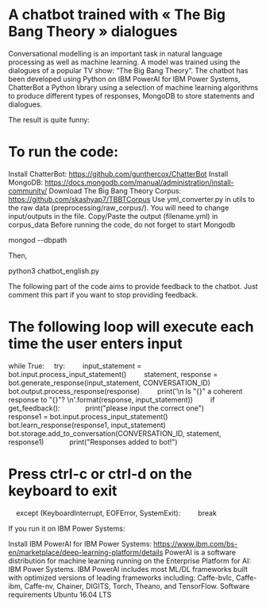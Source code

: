 # A chatbot trained with « The Big Bang Theory » dialogues

Conversational modelling is an important task in natural language processing as well as machine learning. A model was trained using the dialogues of a popular TV show: “The Big Bang Theory”. 
The chatbot has been developed using Python on IBM PowerAI for IBM Power Systems, ChatterBot a Python library using a selection of machine learning algorithms to produce different types of responses, MongoDB to store statements and dialogues. 

The result is quite funny: 

# To run the code:

Install ChatterBot: https://github.com/gunthercox/ChatterBot
Install MongoDB: https://docs.mongodb.com/manual/administration/install-community/
Download The Big Bang Theory Corpus: https://github.com/skashyap7/TBBTCorpus
Use yml_converter.py in utils to the raw data (preprocessing/raw_corpus/). You will need to change input/outputs in the file. Copy/Paste the output (filename.yml) in corpus_data
Before running the code, do not forget to start Mongodb

  mongod --dbpath <path to data directory>

Then,

  python3 chatbot_english.py

The following part of the code aims to provide feedback to the chatbot. Just comment this part if you want to stop providing feedback. 

# The following loop will execute each time the user enters input
while True:
    try:
        input_statement = bot.input.process_input_statement()
        statement, response = bot.generate_response(input_statement, CONVERSATION_ID)
        
        bot.output.process_response(response)
        print('\n Is "{}" a coherent response to "{}"? \n'.format(response, input_statement))
        if get_feedback():
            print("please input the correct one")
            response1 = bot.input.process_input_statement()
            bot.learn_response(response1, input_statement)
            bot.storage.add_to_conversation(CONVERSATION_ID, statement, response1)
            print("Responses added to bot!")

# Press ctrl-c or ctrl-d on the keyboard to exit
    except (KeyboardInterrupt, EOFError, SystemExit):
        break

If you run it on IBM Power Systems:

Install IBM PowerAI for IBM Power Systems: https://www.ibm.com/bs-en/marketplace/deep-learning-platform/details
PowerAI is a software distribution for machine learning running on the Enterprise Platform for AI: IBM Power Systems. IBM PowerAI includes most ML/DL frameworks built with optimized versions of leading frameworks including: Caffe-bvlc, Caffe-ibm, Caffe-nv, Chainer, DIGITS, Torch, Theano, and TensorFlow.
Software requirements Ubuntu 16.04 LTS
